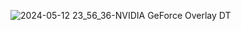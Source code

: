 ![2024-05-12 23_56_36-NVIDIA GeForce Overlay DT](https://github.com/CakirBrs/Weather-Station-Display-esp8266-st7789-openweathermap/assets/26774013/39925577-4f72-4606-80ad-6dbab9d1bb2c)
